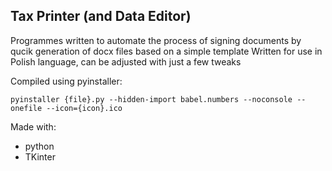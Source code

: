 ## Tax Printer (and Data Editor)

Programmes written to automate the process of signing documents by qucik generation of docx files based on a simple template
Written for use in Polish language, can be adjusted with just a few tweaks

Compiled using pyinstaller:
```
pyinstaller {file}.py --hidden-import babel.numbers --noconsole --onefile --icon={icon}.ico
```

Made with:
- python
- TKinter
